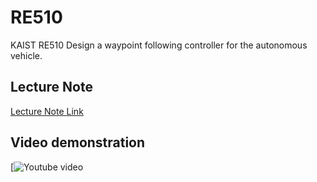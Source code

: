 # RE510
KAIST RE510 Design a waypoint following controller for the autonomous vehicle.

## Lecture Note
[Lecture Note Link](https://www.dropbox.com/s/jso1cbre44o0x6y/%5BRE510%5D_Waypoint_Following_Control.pdf?dl=0)

## Video demonstration
[![Youtube video](https://www.youtube.com/watch?v=__jTwuCmPd0&feature=youtu.be)
